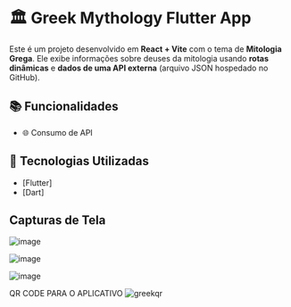 # 🏛️ Greek Mythology Flutter App

Este é um projeto desenvolvido em **React + Vite** com o tema de **Mitologia Grega**. Ele exibe informações sobre deuses da mitologia usando **rotas dinâmicas** e **dados de uma API externa** (arquivo JSON hospedado no GitHub).

## 📚 Funcionalidades

- 🌐 Consumo de API


## 🚀 Tecnologias Utilizadas

- [Flutter]
- [Dart]


## Capturas de Tela
![image](https://github.com/user-attachments/assets/2293c704-1603-413d-8906-99270add6b07)

![image](https://github.com/user-attachments/assets/cd154098-0eb9-4a7e-9805-1ace94888ba3)

![image](https://github.com/user-attachments/assets/1c06c896-b879-40cb-9236-fa7bf765c990)

QR CODE PARA O APLICATIVO
![greekqr](https://github.com/user-attachments/assets/5592e89d-b67b-45cc-b38a-170b5827d658)



